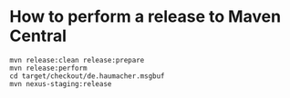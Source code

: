 # How to perform a release to Maven Central

```
mvn release:clean release:prepare
mvn release:perform
cd target/checkout/de.haumacher.msgbuf
mvn nexus-staging:release
```

